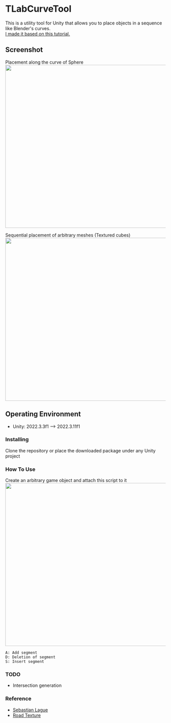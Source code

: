 # TLabCurveTool
This is a utility tool for Unity that allows you to place objects in a sequence like Blender's curves.  
[I made it based on this tutorial.](https://www.youtube.com/playlist?list=PLFt_AvWsXl0d8aDaovNztYf6iTChHzrHP)

## Screenshot  
Placement along the curve of Sphere  
<img src="https://github.com/TLabAltoh/TLabCurveTool/assets/121733943/1df20cb9-6c31-4d9a-9449-53f109080c3f" width="512">

Sequential placement of arbitrary meshes (Textured cubes)  
<img src="https://github.com/TLabAltoh/TLabCurveTool/assets/121733943/3ef3c274-2104-4c07-90ff-135247e16785" width="512">

## Operating Environment
- Unity: 2022.3.3f1 --> 2022.3.11f1  

### Installing
Clone the repository or place the downloaded package under any Unity project

### How To Use
Create an arbitrary game object and attach this script to it  
<img src="https://github.com/TLabAltoh/TLabCurveTool/assets/121733943/9cb91658-31f0-45f5-a42d-e08e0742ba89" width="512">

```
A: Add segment  
D: Deletion of segment  
S: Insert segment
```

### TODO
- Intersection generation

### Reference
- [Sebastian Lague](https://www.youtube.com/playlist?list=PLFt_AvWsXl0d8aDaovNztYf6iTChHzrHP)
- [Road Texture](https://www.freepik.com/free-photo/lines-traffic-paved-roads-background_3738059.htm)
